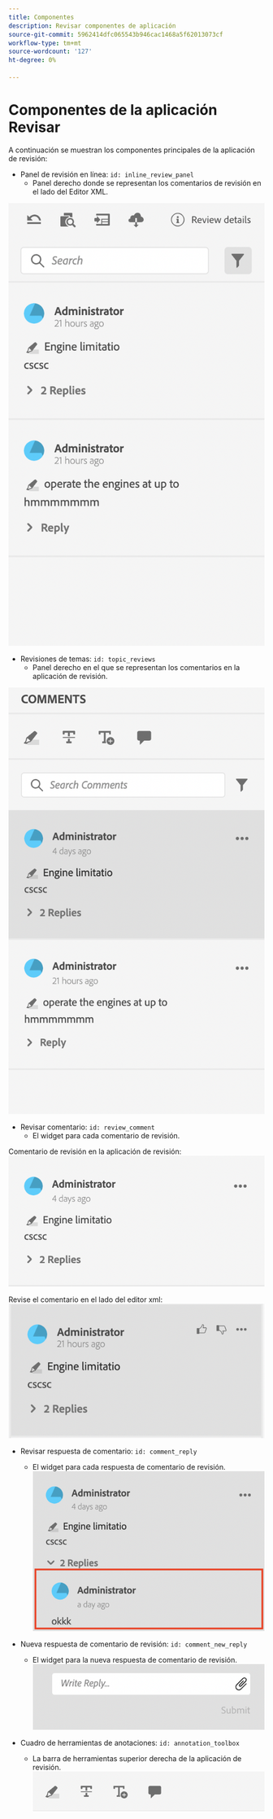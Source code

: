 ```yaml
---
title: Componentes
description: Revisar componentes de aplicación
source-git-commit: 5962414dfc065543b946cac1468a5f62013073cf
workflow-type: tm+mt
source-wordcount: '127'
ht-degree: 0%

---
```



# Componentes de la aplicación Revisar

A continuación se muestran los componentes principales de la aplicación de revisión:

- Panel de revisión en línea: `id: inline_review_panel`
   - Panel derecho donde se representan los comentarios de revisión en el lado del Editor XML.

![Captura de pantalla del panel de revisión en línea](./imgs/inline_review.png)

- Revisiones de temas: `id: topic_reviews`
   - Panel derecho en el que se representan los comentarios en la aplicación de revisión.

![Captura de pantalla del panel Revisar temas](./imgs/topic_reviews.png)

- Revisar comentario: `id: review_comment`
   - El widget para cada comentario de revisión.

Comentario de revisión en la aplicación de revisión:
![Revisar captura de pantalla del comentario](./imgs/review_comment.png)

Revise el comentario en el lado del editor xml:
![Revisar captura de pantalla del comentario](./imgs/review_comment_xmleditor.png)

- Revisar respuesta de comentario: `id: comment_reply`
   - El widget para cada respuesta de comentario de revisión.
     ![Captura de pantalla de respuesta de comentario](./imgs/reply.png)

- Nueva respuesta de comentario de revisión: `id: comment_new_reply`
   - El widget para la nueva respuesta de comentario de revisión.
     ![Nueva captura de pantalla de respuesta de comentario de crítica](./imgs/new_reply.png)

- Cuadro de herramientas de anotaciones: `id: annotation_toolbox`
   - La barra de herramientas superior derecha de la aplicación de revisión.
     ![Captura de pantalla del cuadro de anotaciones](./imgs/annotation_toolbox.png)

